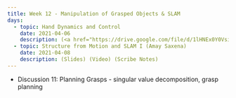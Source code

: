 ```yaml
---
title: Week 12 - Manipulation of Grasped Objects & SLAM
days:
  - topic: Hand Dynamics and Control
    date: 2021-04-06
    description: (<a href="https://drive.google.com/file/d/1lHNEx0Y0Vsirb7lnQAcTTMp2EY9GT1UZ/view?usp=sharing">Slides</a>) (Video) (Scribe Notes)
  - topic: Structure from Motion and SLAM I (Amay Saxena)
    date: 2021-04-08
    description: (Slides) (Video) (Scribe Notes)
---
```


- Discussion 11: Planning Grasps - singular value decomposition, grasp planning

